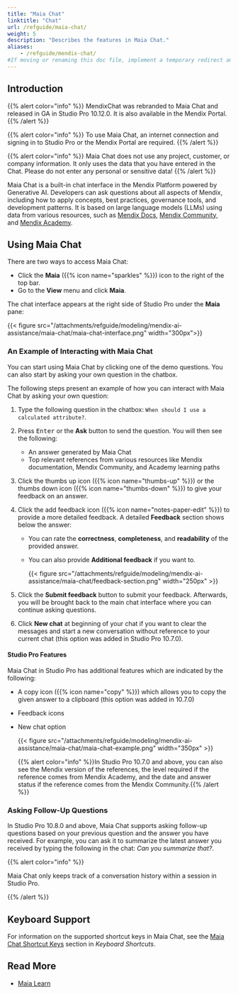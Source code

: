```yaml
---
title: "Maia Chat"
linktitle: "Chat"
url: /refguide/maia-chat/
weight: 5
description: "Describes the features in Maia Chat."
aliases:
    - /refguide/mendix-chat/
#If moving or renaming this doc file, implement a temporary redirect and let the respective team know they should update the URL in the product. See Mapping to Products for more details.
---
```


## Introduction 

{{% alert color="info" %}}
MendixChat was rebranded to Maia Chat and released in GA in Studio Pro 10.12.0. It is also available in the Mendix Portal.
{{% /alert %}}

{{% alert color="info" %}}
To use Maia Chat, an internet connection and signing in to Studio Pro or the Mendix Portal are required.
{{% /alert %}}

{{% alert color="info" %}}
Maia Chat does not use any project, customer, or company information. It only uses the data that you have entered in the Chat. Please do not enter any personal or sensitive data!
{{% /alert %}}

Maia Chat is a built-in chat interface in the Mendix Platform powered by Generative AI. Developers can ask questions about all aspects of Mendix, including how to apply concepts, best practices, governance tools, and development patterns. It is based on large language models (LLMs) using data from various resources, such as [Mendix Docs](/), [Mendix Community](https://community.mendix.com/), and [Mendix Academy](https://academy.mendix.com/).

## Using Maia Chat

There are two ways to access Maia Chat: 

* Click the **Maia** ({{% icon name="sparkles" %}}) icon to the right of the top bar.
* Go to the **View** menu and click **Maia**.

The chat interface appears at the right side of Studio Pro under the **Maia** pane:

{{< figure src="/attachments/refguide/modeling/mendix-ai-assistance/maia-chat/maia-chat-interface.png" width="300px">}}

### An Example of Interacting with Maia Chat

You can start using Maia Chat by clicking one of the demo questions. You can also start by asking your own question in the chatbox. 

The following steps present an example of how you can interact with Maia Chat by asking your own question:

1. Type the following question in the chatbox: `When should I use a calculated attribute?`.
2. Press <kbd>Enter</kbd> or the **Ask** button to send the question. You will then see the following:
    * An answer generated by Maia Chat
    * Top relevant references from various resources like Mendix documentation, Mendix Community, and Academy learning paths

3. Click the thumbs up icon ({{% icon name="thumbs-up" %}}) or the thumbs down icon ({{% icon name="thumbs-down" %}}) to give your feedback on an answer. 

4. Click the add feedback icon ({{% icon name="notes-paper-edit" %}}) to provide a more detailed feedback. A detailed **Feedback** section shows below the answer:

    * You can rate the **correctness**, **completeness**, and **readability** of the provided answer.

    * You can also provide **Additional feedback** if you want to. 

      {{< figure src="/attachments/refguide/modeling/mendix-ai-assistance/maia-chat/feedback-section.png" width="250px" >}} 

5. Click the **Submit feedback** button to submit your feedback. Afterwards, you will be brought back to the main chat interface where you can continue asking questions.

6. Click **New chat** at beginning of your chat if you want to clear the messages and start a new conversation without reference to your current chat (this option was added in Studio Pro 10.7.0).
#### Studio Pro Features

Maia Chat in Studio Pro has additional features which are indicated by the following:

* A copy icon ({{% icon name="copy" %}}) which allows you to copy the given answer to a clipboard (this option was added in 10.7.0)
* Feedback icons
* New chat option
  
    {{< figure src="/attachments/refguide/modeling/mendix-ai-assistance/maia-chat/maia-chat-example.png" width="350px" >}}
    
    {{% alert color="info" %}}In Studio Pro 10.7.0 and above, you can also see the Mendix version of the references, the level required if the reference comes from Mendix Academy, and the date and answer status if the reference comes from the Mendix Community.{{% /alert %}}

### Asking Follow-Up Questions

In Studio Pro 10.8.0 and above, Maia Chat supports asking follow-up questions based on your previous question and the answer you have received. For example, you can ask it to summarize the latest answer you received by typing the following in the chat: *Can you summarize that?*.

{{% alert color="info" %}}

Maia Chat only keeps track of a conversation history within a session in Studio Pro.

{{% /alert %}}

## Keyboard Support

For information on the supported shortcut keys in Maia Chat, see the [Maia Chat Shortcut Keys](/refguide/keyboard-shortcuts/#maia-chat-shortcuts) section in *Keyboard Shortcuts*.

## Read More

* [Maia Learn](/refguide/maia-learn/)
